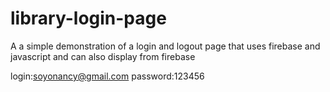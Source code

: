 # library-login-page

A a simple demonstration of a login and logout page that uses firebase and javascript and can also display from firebase

login:soyonancy@gmail.com
password:123456
